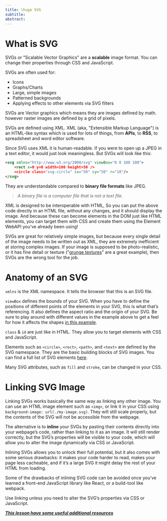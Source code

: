 ```yaml
---
title: \huge SVG
subtitle: 
abstract: 
---
```


# What is SVG

SVGs or "Scalable Vector Graphics" are a **scalable** image format. You can change their properties through CSS and JavaScript.

SVGs are often used for:

- Icons
- Graphs/Charts
- Large, simple images
- Patterned backgrounds
- Applying effects to other elements via SVG filters

SVGs are Vector graphics which means they are images defined by math. however raster images are defined by a grid of pixels.

SVGs are defined using XML. XML (aka, "Extensible Markup Language") is an HTML-like syntax which is used for lots of things, from **APIs**, to **RSS**, to spreadsheet and word editor software.

Since SVG uses XML it is human-readable. If you were to open up a JPEG in a text editor, it would just look meaningless. But SVGs will look like this:

```xml
<svg xmlns="http://www.w3.org/2000/svg" viewBox="0 0 100 100">
    <rect x=0 y=0 width=100 height=50 />
    <circle class="svg-circle" cx="50" cy="50" r="10"/>
</svg>
```

They are understandable compared to **binary file formats** like JPEG.

> *A binary file is a computer file that is not a text file.*

XML is designed to be interoperable with HTML, So you can put the above code directly in an HTML file, without any changes, and it should display the image. And because these can become elements in the DOM just like HTML elements, you can target them with CSS and create them using the Element WebAPI you’ve already been using!

SVGs are great for relatively simple images, but because every single detail of the image needs to be written out as XML, they are extremely inefficient at storing complex images. If your image is supposed to be photo-realistic, or it has fine detail or texture ("[grunge textures](https://unsplash.com/s/photos/grunge-texture)" are a great example), then SVGs are the wrong tool for the job.

# Anatomy of an SVG

`xmlns` is the XML namespace. It tells the browser that this is an SVG file.

`viewBox` defines the bounds of your SVG. When you have to define the positions of different points of the elements in your SVG, this is what that’s referencing. It also defines the aspect ratio and the origin of your SVG. Be sure to play around with different values in the example above to get a feel for how it affects the shapes [in this example](https://codepen.io/TheOdinProjectExamples/pen/NWaGdmL?editors=1100).

`class` & `id` are just like in HTML. They allow you to target elements with CSS and JavaScript.

Elements such as `<circle>`, `<rect>`, `<path>`, and `<text>` are defined by the SVG namespace. They are the basic building blocks of SVG images. You can find a full list of SVG elements [here](https://developer.mozilla.org/en-US/docs/Web/SVG/Element).

Many SVG attributes, such as `fill` and `stroke`, can be changed in your CSS.

# Linking SVG Image

Linking SVGs works basically the same way as linking any other image. You can use an HTML image element such as `<img>`, or link it in your CSS using `background-image: url(./my-image.svg)`. They will still scale properly, but the contents of the SVG will not be accessible from the webpage.

The alternative is to **inline** your SVGs by pasting their contents directly into your webpage’s code, rather than linking to it as an image. It will still render correctly, but the SVG’s properties will be visible to your code, which will allow you to alter the image dynamically via CSS or JavaScript.

Inlining SVGs allows you to unlock their full potential, but it also comes with some serious drawbacks: it makes your code harder to read, makes your page less cacheable, and if it’s a large SVG it might delay the rest of your HTML from loading.

Some of the drawbacks of inlining SVG code can be avoided once you’ve learned a front-end JavaScript library like React, or a build-tool like webpack.

Use linking unless you need to alter the SVG’s properties via CSS or JavaScript.

***[This lesson have some useful additional resources](https://www.theodinproject.com/lessons/node-path-intermediate-html-and-css-svg#additional-resources)***
